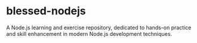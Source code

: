 # blessed-nodejs
A Node.js learning and exercise repository, dedicated to hands-on practice and skill enhancement in modern Node.js development techniques.
